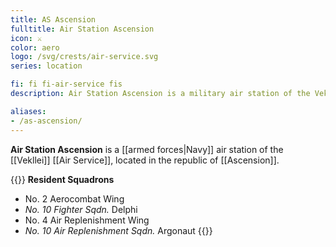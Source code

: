 ```yaml
---
title: AS Ascension
fulltitle: Air Station Ascension
icon: ⚔️
color: aero
logo: /svg/crests/air-service.svg
series: location

fi: fi fi-air-service fis
description: Air Station Ascension is a military air station of the Vekllei Air Service, located in the republic of Ascension.

aliases:
- /as-ascension/
---
```

**Air Station Ascension** is a [[armed forces|Navy]] air station of the [[Vekllei]] [[Air Service]], located in the republic of [[Ascension]].

{{<note table>}}
**Resident Squadrons**

* No. 2 Aerocombat Wing
* *No. 10 Fighter Sqdn.* Delphi
* No. 4 Air Replenishment Wing
* *No. 10 Air Replenishment Sqdn.* Argonaut
{{</note>}}
